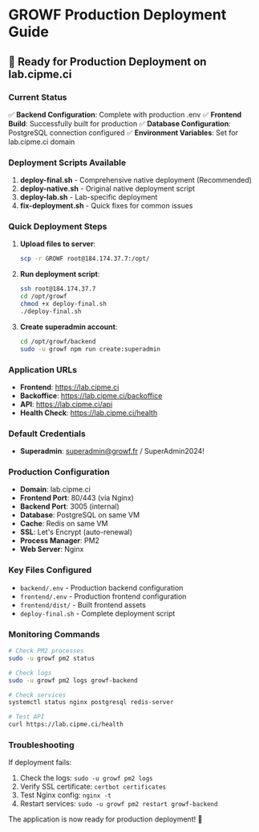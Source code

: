 # GROWF Production Deployment Guide

## 🚀 Ready for Production Deployment on lab.cipme.ci

### Current Status
✅ **Backend Configuration**: Complete with production .env
✅ **Frontend Build**: Successfully built for production
✅ **Database Configuration**: PostgreSQL connection configured
✅ **Environment Variables**: Set for lab.cipme.ci domain

### Deployment Scripts Available

1. **deploy-final.sh** - Comprehensive native deployment (Recommended)
2. **deploy-native.sh** - Original native deployment script
3. **deploy-lab.sh** - Lab-specific deployment
4. **fix-deployment.sh** - Quick fixes for common issues

### Quick Deployment Steps

1. **Upload files to server**:
   ```bash
   scp -r GROWF root@184.174.37.7:/opt/
   ```

2. **Run deployment script**:
   ```bash
   ssh root@184.174.37.7
   cd /opt/growf
   chmod +x deploy-final.sh
   ./deploy-final.sh
   ```

3. **Create superadmin account**:
   ```bash
   cd /opt/growf/backend
   sudo -u growf npm run create:superadmin
   ```

### Application URLs
- **Frontend**: https://lab.cipme.ci
- **Backoffice**: https://lab.cipme.ci/backoffice
- **API**: https://lab.cipme.ci/api
- **Health Check**: https://lab.cipme.ci/health

### Default Credentials
- **Superadmin**: superadmin@growf.fr / SuperAdmin2024!

### Production Configuration
- **Domain**: lab.cipme.ci
- **Frontend Port**: 80/443 (via Nginx)
- **Backend Port**: 3005 (internal)
- **Database**: PostgreSQL on same VM
- **Cache**: Redis on same VM
- **SSL**: Let's Encrypt (auto-renewal)
- **Process Manager**: PM2
- **Web Server**: Nginx

### Key Files Configured
- `backend/.env` - Production backend configuration
- `frontend/.env` - Production frontend configuration
- `frontend/dist/` - Built frontend assets
- `deploy-final.sh` - Complete deployment script

### Monitoring Commands
```bash
# Check PM2 processes
sudo -u growf pm2 status

# Check logs
sudo -u growf pm2 logs growf-backend

# Check services
systemctl status nginx postgresql redis-server

# Test API
curl https://lab.cipme.ci/health
```

### Troubleshooting
If deployment fails:
1. Check the logs: `sudo -u growf pm2 logs`
2. Verify SSL certificate: `certbot certificates`
3. Test Nginx config: `nginx -t`
4. Restart services: `sudo -u growf pm2 restart growf-backend`

The application is now ready for production deployment! 🎉